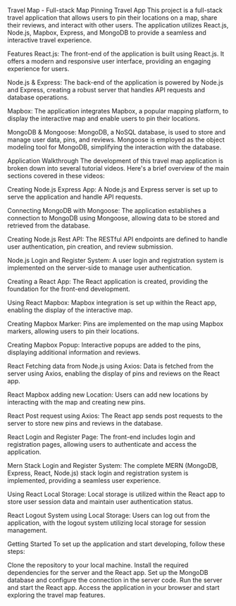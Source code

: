 Travel Map - Full-stack Map Pinning Travel App
This project is a full-stack travel application that allows users to pin their locations on a map, share their reviews, and interact with other users. The application utilizes React.js, Node.js, Mapbox, Express, and MongoDB to provide a seamless and interactive travel experience.

Features
React.js: The front-end of the application is built using React.js. It offers a modern and responsive user interface, providing an engaging experience for users.

Node.js & Express: The back-end of the application is powered by Node.js and Express, creating a robust server that handles API requests and database operations.

Mapbox: The application integrates Mapbox, a popular mapping platform, to display the interactive map and enable users to pin their locations.

MongoDB & Mongoose: MongoDB, a NoSQL database, is used to store and manage user data, pins, and reviews. Mongoose is employed as the object modeling tool for MongoDB, simplifying the interaction with the database.

Application Walkthrough
The development of this travel map application is broken down into several tutorial videos. Here's a brief overview of the main sections covered in these videos:

Creating Node.js Express App: A Node.js and Express server is set up to serve the application and handle API requests.

Connecting MongoDB with Mongoose: The application establishes a connection to MongoDB using Mongoose, allowing data to be stored and retrieved from the database.

Creating Node.js Rest API: The RESTful API endpoints are defined to handle user authentication, pin creation, and review submission.

Node.js Login and Register System: A user login and registration system is implemented on the server-side to manage user authentication.

Creating a React App: The React application is created, providing the foundation for the front-end development.

Using React Mapbox: Mapbox integration is set up within the React app, enabling the display of the interactive map.

Creating Mapbox Marker: Pins are implemented on the map using Mapbox markers, allowing users to pin their locations.

Creating Mapbox Popup: Interactive popups are added to the pins, displaying additional information and reviews.

React Fetching data from Node.js using Axios: Data is fetched from the server using Axios, enabling the display of pins and reviews on the React app.

React Mapbox adding new Location: Users can add new locations by interacting with the map and creating new pins.

React Post request using Axios: The React app sends post requests to the server to store new pins and reviews in the database.

React Login and Register Page: The front-end includes login and registration pages, allowing users to authenticate and access the application.

Mern Stack Login and Register System: The complete MERN (MongoDB, Express, React, Node.js) stack login and registration system is implemented, providing a seamless user experience.

Using React Local Storage: Local storage is utilized within the React app to store user session data and maintain user authentication status.

React Logout System using Local Storage: Users can log out from the application, with the logout system utilizing local storage for session management.

Getting Started
To set up the application and start developing, follow these steps:

Clone the repository to your local machine.
Install the required dependencies for the server and the React app.
Set up the MongoDB database and configure the connection in the server code.
Run the server and start the React app.
Access the application in your browser and start exploring the travel map features.